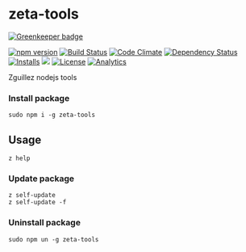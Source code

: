 # zeta-tools

[![Greenkeeper badge](https://badges.greenkeeper.io/zguillez/zeta-tools.svg)](https://greenkeeper.io/)

[![npm version](https://badge.fury.io/js/zeta-tools.svg)](https://badge.fury.io/js/zeta-tools)
[![Build Status](http://img.shields.io/travis/zguillez/zeta-tools.svg)](https://github.com/zguillez/zeta-tools)
[![Code Climate](http://img.shields.io/codeclimate/github/zguillez/zeta-tools.svg)](https://codeclimate.com/github/zguillez/zeta-tools)
[![Dependency Status](https://gemnasium.com/zguillez/zeta-tools.svg)](https://gemnasium.com/zguillez/zeta-tools)
[![Installs](https://img.shields.io/npm/dt/zeta-tools.svg)](https://coveralls.io/r/zguillez/zeta-tools)
![](https://reposs.herokuapp.com/?path=zguillez/zeta-tools)
[![License](http://img.shields.io/:license-mit-blue.svg)](http://doge.mit-license.org)
[![Analytics](https://ga-beacon.appspot.com/UA-1125217-30/zguillez/zeta-tools?pixel)](https://github.com/igrigorik/ga-beacon)

Zguillez nodejs tools

### Install package

	sudo npm i -g zeta-tools
	
## Usage

	z help

### Update package

	z self-update
	z self-update -f
	
### Uninstall package

	sudo npm un -g zeta-tools
